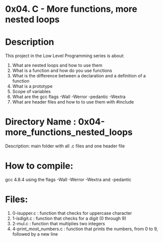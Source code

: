 # 0x04. C - More functions, more nested loops

# Description

This project in the Low Level Programming series is about:

1. What are nested loops and how to use them
2. What is a function and how do you use functions
3. What is the difference between a declaration and a definition of a function
4. What is a prototype
5. Scope of variables
6. What are the gcc flags -Wall -Werror -pedantic -Wextra
7. What are header files and how to to use them with #include

# Directory Name : 0x04-more_functions_nested_loops
Description: main folder with all .c files and one header file

# How to compile:
gcc 4.8.4 using the flags -Wall -Werror -Wextra and -pedantic

# Files:

1. 0-isupper.c : function that checks for uppercase character
2. 1-isdigit.c : function that checks for a digit (0 through 9)
3. 2-mul.c     : function that multiplies two integers
4. 4-print_most_numbers.c : function that prints the numbers, from 0 to 9, followed by a new line
	
